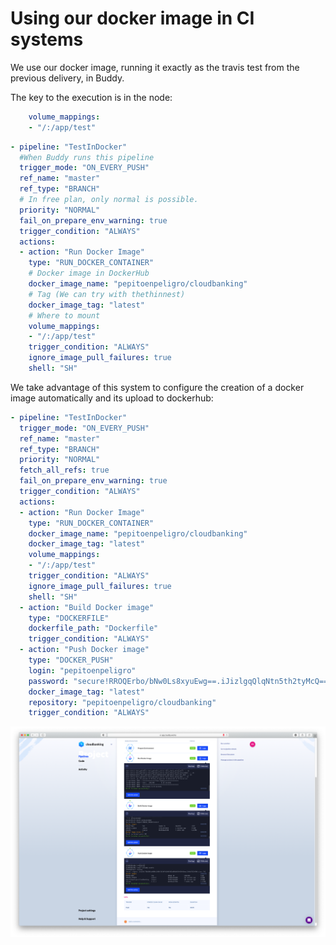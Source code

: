 # Using our docker image in CI systems


We use our docker image, running it exactly as the travis test from the previous delivery, in Buddy.

The key to the execution is in the node:
```yaml
    volume_mappings:
    - "/:/app/test"
```

```yaml
- pipeline: "TestInDocker"
  #When Buddy runs this pipeline
  trigger_mode: "ON_EVERY_PUSH"
  ref_name: "master"
  ref_type: "BRANCH"
  # In free plan, only normal is possible.
  priority: "NORMAL"
  fail_on_prepare_env_warning: true
  trigger_condition: "ALWAYS"
  actions:
  - action: "Run Docker Image"
    type: "RUN_DOCKER_CONTAINER"
    # Docker image in DockerHub
    docker_image_name: "pepitoenpeligro/cloudbanking"
    # Tag (We can try with thethinnest)
    docker_image_tag: "latest"
    # Where to mount
    volume_mappings:
    - "/:/app/test"
    trigger_condition: "ALWAYS"
    ignore_image_pull_failures: true
    shell: "SH"
```


We take advantage of this system to configure the creation of a docker image automatically and its upload to dockerhub:


```yaml
- pipeline: "TestInDocker"
  trigger_mode: "ON_EVERY_PUSH"
  ref_name: "master"
  ref_type: "BRANCH"
  priority: "NORMAL"
  fetch_all_refs: true
  fail_on_prepare_env_warning: true
  trigger_condition: "ALWAYS"
  actions:
  - action: "Run Docker Image"
    type: "RUN_DOCKER_CONTAINER"
    docker_image_name: "pepitoenpeligro/cloudbanking"
    docker_image_tag: "latest"
    volume_mappings:
    - "/:/app/test"
    trigger_condition: "ALWAYS"
    ignore_image_pull_failures: true
    shell: "SH"
  - action: "Build Docker image"
    type: "DOCKERFILE"
    dockerfile_path: "Dockerfile"
    trigger_condition: "ALWAYS"
  - action: "Push Docker image"
    type: "DOCKER_PUSH"
    login: "pepitoenpeligro"
    password: "secure!RROQErbo/bNw0Ls8xyuEwg==.iJizlgqQlqNtn5th2tyMcQ=="
    docker_image_tag: "latest"
    repository: "pepitoenpeligro/cloudbanking"
    trigger_condition: "ALWAYS"
```

![](img/r2/48.png)